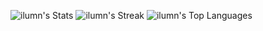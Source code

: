 ![ilumn's Stats](https://github-readme-stats.vercel.app/api?username=ilumn&theme=gruvbox&show_icons=true&hide_border=true&count_private=true)
![ilumn's Streak](https://github-readme-streak-stats.herokuapp.com/?user=ilumn&theme=gruvbox&hide_border=true)
![ilumn's Top Languages](https://github-readme-stats.vercel.app/api/top-langs/?username=ilumn&theme=gruvbox&show_icons=true&hide_border=true&layout=compact)
